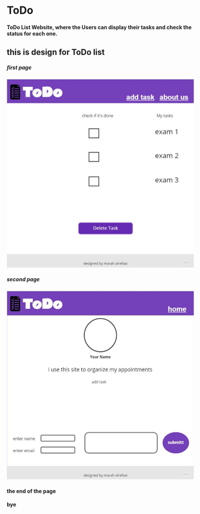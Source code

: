 # ToDo
#### ToDo List Website, where the Users can display their tasks and check the status for each one.

## this is design for ToDo list 
#####  first page

![alttex](assets/homePage.jpg) 


#####  second page
![alttex](assets/aboutPage.jpg)


#### the end of the page 
#### bye
